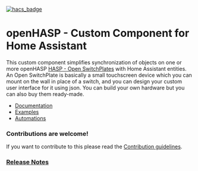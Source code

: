 [![hacs_badge](https://img.shields.io/badge/HACS-Custom-orange.svg?style=for-the-badge)](https://github.com/HASwitchPlate/openHASP-custom-component)

# openHASP - Custom Component for Home Assistant

This custom component simplifies synchronization of objects on one or more openHASP [HASP - Open SwitchPlates](https://haswitchplate.github.io/openHASP-docs/) with Home Assistant entities. An Open SwitchPlate is basically a small touchscreen device which you can mount on the wall in place of a switch, and you can design your custom user interface for it using json. You can build your own hardware but you can also buy them ready-made.

- [Documentation](https://haswitchplate.github.io/openHASP-docs/latest/integrations/home-assistant/howto/)
- [Examples](https://haswitchplate.github.io/openHASP-docs/latest/integrations/home-assistant/sampl_conf/)
- [Automations](https://haswitchplate.github.io/openHASP-docs/latest/integrations/home-assistant/sampl_autom/)

### Contributions are welcome!

If you want to contribute to this please read the [Contribution guidelines](CONTRIBUTING.md).

### [Release Notes](RELEASE.md)

